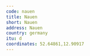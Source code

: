 ```yaml
---
code: nauen
title: Nauen
short: Nauen
address: Nauen
country: germany
itu: d
coordinates: 52.64861,12.90917
---
```

